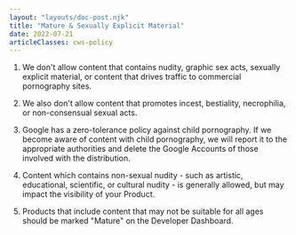 ```yaml
---
layout: "layouts/doc-post.njk"
title: "Mature & Sexually Explicit Material"
date: 2022-07-21
articleClasses: cws-policy
---
```



1. We don't allow content that contains nudity, graphic sex acts, sexually explicit material, or
   content that drives traffic to commercial pornography sites.

1. We also don't allow content that promotes incest, bestiality, necrophilia, or non-consensual
   sexual acts.

1. Google has a zero-tolerance policy against child pornography. If we become aware of content with
   child pornography, we will report it to the appropriate authorities and delete the Google
   Accounts of those involved with the distribution.

1. Content which contains non-sexual nudity - such as artistic, educational, scientific, or cultural
   nudity - is generally allowed, but may impact the visibility of your Product.

1. Products that include content that may not be suitable for all ages should be marked "Mature" on
   the Developer Dashboard.
